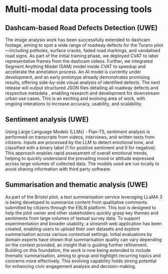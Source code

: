 # Multi-modal data processing tools

## Dashcam-based Road Defects Detection (UWE)

The image analysis work has been successfully extended to dashcam footage, aiming to spot a wide range of roadway defects for the Turano pilot—including potholes, surface cracks, faded road markings, and vandalised road signs. As part of the initial training phase, we deployed CVAT to label representative frames from the dashcam videos. Further, we integrated Segment Anything Model (SAM) model inside CVAT to speedup and accelerate the annotation process. An AI model is currently under development, and an early prototype already demonstrates promising results, offering side-by-side visual analysis of identified defects. The next release will output structured JSON files detailing all roadway defects and respective metadata , enabling research and development for downstream urban use cases. This is an exciting and evolving area of work, with ongoing interations to increase accuracy, usability, and scalability.

## Sentiment analysis (UWE)

Using Large Language Models (LLMs) - Flan-T5, sentiment analysis is performed on transcripts from videos, interviews, and written texts from citizens. Inputs are processed by the LLM to detect emotional tone, and classified with a binary label (1 for positive sentiment and 0 for negative). This approach enables rapid assessment of overall emotional trends, helping to quickly understand the prevailing mood or attitude expressed across large volumes of collected data. The models used are run locally to avoid sharing information with third party software.

## Summarisation and thematic analysis (UWE)

As part of the Bristol pilot, a text summarisation service leveraging LLaMA 3 is being developed to summarise content from qualitative comments submitted by citizens through the EBLN platform. This tool is designed to help the pilot owner and other stakeholders quickly grasp key themes and sentiments from large volumes of textual survey data. To support experimentation and broader usability, a streamlit web application has been created, enabling users to upload their own datasets and explore summarisation across various contextual settings. Initial evaluations by domain experts have shown that summarisation quality can vary depending on the context provided, an insight that is guiding further refinement. Building on this foundation, the work is now being extended to include thematic summarisation, aiming to group and highlight recurring topics and concerns more effectively. This evolving capability holds strong potential for enhancing civic engagement analysis and decision-making.
